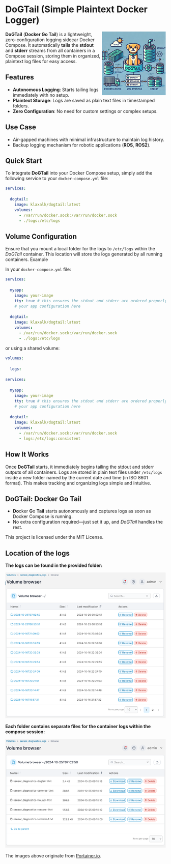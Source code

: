 # DoGTail (Simple Plaintext Docker Logger)

<img src="./.fig/logo.webp" align="right" height="200" width="200" >

**DoGTail** (**Docker Go Tail**) is a lightweight, zero-configuration logging sidecar Docker Compose.
It automatically **tails** the **stdout** and **stderr** streams from all containers in a Compose session, storing them in organized, plaintext log files for easy access.

## Features

* **Autonomous Logging**: Starts tailing logs immediately with no setup.
* **Plaintext Storage**: Logs are saved as plain text files in timestamped folders.
* **Zero Configuration**: No need for custom settings or complex setups.

## Use Case

* Air-gapped machines with minimal infrastructure to maintain log history.
* Backup logging mechanism for robotic applications (**ROS**, **ROS2**).

## Quick Start

To integrate **DoGTail** into your Docker Compose setup, simply add the following service to your `docker-compose.yml` file:

```yaml
services:

  dogtail:
    image: klaxalk/dogtail:latest
    volumes:
      - /var/run/docker.sock:/var/run/docker.sock
      - ./logs:/etc/logs
```

## Volume Configuration

Ensure that you mount a local folder for the logs to `/etc/logs` within the *DoGTail* container.
This location will store the logs generated by all running containers.
Example

In your `docker-compose.yml` file:

```yaml
services:

  myapp:
    image: your-image
    tty: true # this ensures the stdout and stderr are ordered properly in the logs
    # your app configuration here

  dogtail:
    image: klaxalk/dogtail:latest
    volumes:
      - /var/run/docker.sock:/var/run/docker.sock
      - ./logs:/etc/logs
```

or using a shared volume:

```yaml
volumes:

  logs:

services:

  myapp:
    image: your-image
    tty: true # this ensures the stdout and stderr are ordered properly in the logs
    # your app configuration here

  dogtail:
    image: klaxalk/dogtail:latest
    volumes:
      - /var/run/docker.sock:/var/run/docker.sock
      - logs:/etc/logs:consistent
```

## How It Works

Once **DoGTail** starts, it immediately begins tailing the stdout and stderr outputs of all containers.
Logs are stored in plain text files under `/etc/logs` inside a new folder named by the current date and time (in ISO 8601 format).
This makes tracking and organizing logs simple and intuitive.

## DoGTail: Docker Go Tail

* **Do**cker **G**o **Tail** starts autonomously and captures logs as soon as Docker Compose is running.
* No extra configuration required—just set it up, and *DoGTail* handles the rest.

This project is licensed under the MIT License.

## Location of the logs

**The logs can be found in the provided folder:**

![](./.fig/log_folders.png)

**Each folder contains separate files for the container logs within the compose session:**

![](./.fig/logs.png)

The images above originate from [Portainer.io](https://github.com/portainer/portainer).
